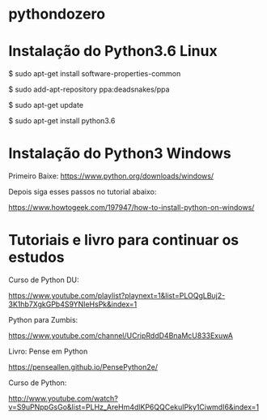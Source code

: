 # pythondozero

# Instalação do Python3.6 Linux


$ sudo apt-get install software-properties-common

$ sudo add-apt-repository ppa:deadsnakes/ppa

$ sudo apt-get update

$ sudo apt-get install python3.6


# Instalação do Python3 Windows

Primeiro Baixe: https://www.python.org/downloads/windows/

Depois siga esses passos no tutorial abaixo:

https://www.howtogeek.com/197947/how-to-install-python-on-windows/


# Tutoriais e livro para continuar os estudos

Curso de Python DU:

https://www.youtube.com/playlist?playnext=1&list=PLOQgLBuj2-3K1hb7XgkGPb4S9YNIeHsPk&index=1

Python para Zumbis:

https://www.youtube.com/channel/UCripRddD4BnaMcU833ExuwA

Livro: Pense em Python

https://penseallen.github.io/PensePython2e/

Curso de Python:

 http://www.youtube.com/watch?v=S9uPNppGsGo&list=PLHz_AreHm4dlKP6QQCekuIPky1CiwmdI6&index=1
 
 
